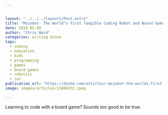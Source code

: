 ```yaml
---


layout: "../../../layouts/Post.astro"
title: "Mojobot- The World’s First Tangible Coding Robot and Board Game"
date: 2019-05-08
author: "Chris Ward"
categories: writing dzone
tags: 
  - coding
  - education
  - kids
  - programming
  - games
  - board games
  - robotics
  - iot
publication_url: "https://dzone.com/articles/-mojobot-the-worlds-first-tangible-coding-robot-an"
image: images/articles/11806332.jpeg

---
```

Learning to code with a board game? Sounds too good to be true.

